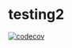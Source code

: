 # testing2

[![codecov](https://codecov.io/gh/Phathumzi/testing2/branch/main/graph/badge.svg?token=M6GHeKRFja)](https://codecov.io/gh/Phathumzi/testing2)
